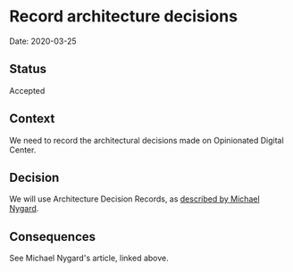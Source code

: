 # Record architecture decisions

Date: 2020-03-25

## Status

Accepted

## Context

We need to record the architectural decisions made on Opinionated Digital Center.

## Decision

We will use Architecture Decision Records, as [described by Michael Nygard](http://thinkrelevance.com/blog/2011/11/15/documenting-architecture-decisions).

## Consequences

See Michael Nygard's article, linked above.
